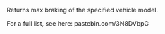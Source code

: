 Returns max braking of the specified vehicle model.

For a full list, see here: pastebin.com/3N8DVbpG